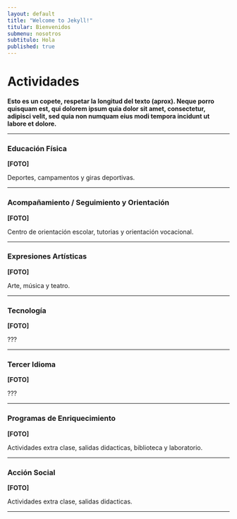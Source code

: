 ```yaml
---
layout: default
title: "Welcome to Jekyll!"
titular: Bienvenidos
submenu: nosotros
subtitulo: Hola
published: true
---
```


# Actividades

**Esto es un copete, respetar la longitud del texto (aprox). Neque porro quisquam est, qui dolorem ipsum quia dolor sit amet, consectetur, adipisci velit, sed quia non numquam eius modi tempora incidunt ut labore et dolore.**

---

### Educación Física

**[FOTO]**

Deportes, campamentos y giras deportivas.

---

### Acompañamiento / Seguimiento y Orientación

**[FOTO]**

Centro de orientación escolar, tutorias y orientación vocacional.

---

### Expresiones Artísticas

**[FOTO]**

Arte, música y teatro.

---

### Tecnología

**[FOTO]**

???

---

### Tercer Idioma

**[FOTO]**

???

---

### Programas de Enriquecimiento

**[FOTO]**

Actividades extra clase, salidas didacticas, biblioteca y laboratorio.

---

### Acción Social

**[FOTO]**

Actividades extra clase, salidas didacticas.

---